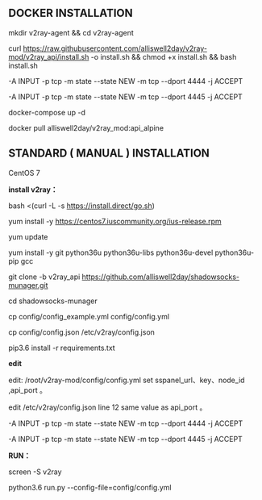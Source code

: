 
DOCKER INSTALLATION
----------------------------------------------------------------------------------------------------------------------------------------

mkdir v2ray-agent  &&  cd v2ray-agent

curl https://raw.githubusercontent.com/alliswell2day/v2ray-mod/v2ray_api/install.sh -o install.sh && chmod +x install.sh && bash install.sh


-A INPUT -p tcp -m state --state NEW -m tcp --dport 4444 -j ACCEPT

-A INPUT -p tcp -m state --state NEW -m tcp --dport 4445 -j ACCEPT

docker-compose up -d

docker pull alliswell2day/v2ray_mod:api_alpine





STANDARD ( MANUAL ) INSTALLATION
----------------------------------------------------------------------------------------------------------------------------------------

CentOS 7

**install v2ray：**

bash <(curl -L -s https://install.direct/go.sh)


yum install -y https://centos7.iuscommunity.org/ius-release.rpm

yum update

yum install -y git python36u python36u-libs python36u-devel python36u-pip gcc


git clone -b v2ray_api https://github.com/alliswell2day/shadowsocks-munager.git

cd shadowsocks-munager

cp config/config_example.yml config/config.yml

cp config/config.json /etc/v2ray/config.json

pip3.6 install -r requirements.txt


**edit**

edit: /root/v2ray-mod/config/config.yml   set sspanel_url、key、node_id ,api_port 。

edit /etc/v2ray/config.json    line 12 same value as  api_port 。


-A INPUT -p tcp -m state --state NEW -m tcp --dport 4444 -j ACCEPT

-A INPUT -p tcp -m state --state NEW -m tcp --dport 4445 -j ACCEPT 


**RUN：**

screen -S v2ray

python3.6 run.py --config-file=config/config.yml



